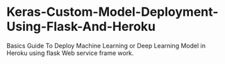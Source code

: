 # Keras-Custom-Model-Deployment-Using-Flask-And-Heroku
Basics Guide To Deploy Machine Learning or Deep Learning Model in Heroku using flask Web service frame work.
